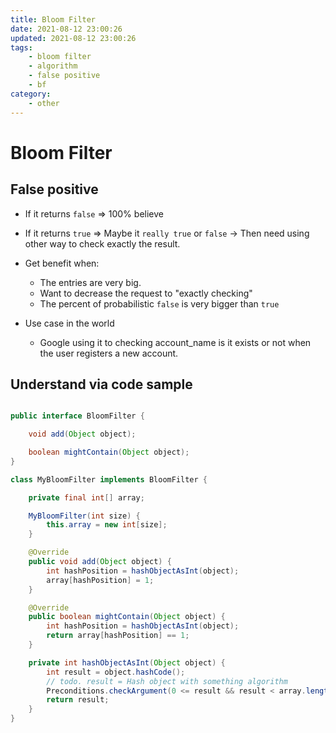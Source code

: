 ```yaml
---
title: Bloom Filter
date: 2021-08-12 23:00:26
updated: 2021-08-12 23:00:26
tags:
    - bloom filter
    - algorithm
    - false positive
    - bf
category: 
    - other
---
```


# Bloom Filter

## False positive

- If it returns `false` => 100% believe
- If it returns `true` => Maybe it `really true` or `false` -> Then need using other way to check exactly the result.
- Get benefit when:
    - The entries are very big.
    - Want to decrease the request to "exactly checking"
    - The percent of probabilistic `false` is very bigger than `true`

- Use case in the world
    - Google using it to checking account_name is it exists or not when the user registers a new account.

## Understand via code sample

```java

public interface BloomFilter {

    void add(Object object);

    boolean mightContain(Object object);
}

class MyBloomFilter implements BloomFilter {

    private final int[] array;

    MyBloomFilter(int size) {
        this.array = new int[size];
    }

    @Override
    public void add(Object object) {
        int hashPosition = hashObjectAsInt(object);
        array[hashPosition] = 1;
    }

    @Override
    public boolean mightContain(Object object) {
        int hashPosition = hashObjectAsInt(object);
        return array[hashPosition] == 1;
    }

    private int hashObjectAsInt(Object object) {
        int result = object.hashCode();
        // todo. result = Hash object with something algorithm
        Preconditions.checkArgument(0 <= result && result < array.length - 1);
        return result;
    }
}

```

